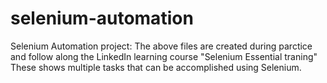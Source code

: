 # selenium-automation
Selenium Automation project:
The above files are created during parctice and follow along the LinkedIn learning course "Selenium Essential traning"
These shows multiple tasks that can be accomplished using Selenium.
